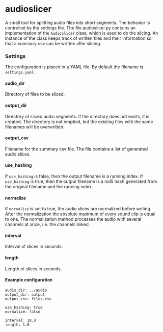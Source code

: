 # audioslicer

A small tool for splitting audio files into short segments. The behavior is controlled by the settings file.
The file audioslicer.py contains an implementation of the `AudioSlicer` class, which is used to do the slicing. An 
instance of the class keeps track of written files and their information so that a summary csv can be written after 
slicing. 

### Settings
The configuration is placed in a YAML file. By default the filename is `settings.yaml`. 

#### audio_dir
Directory of files to be sliced.

#### output_dir
Directory of sliced audio segments. If the directory does not exists, it is created. The directory is not emptied, but 
the existing files with the same filenames will be overwritten.  

#### output_csv
Filename for the summary csv file. The file contains a list of generated audio slices. 

#### use_hashing
If `use_hashing` is false, then the output filename is a running index. If `use_hashing` is true, then the output 
filename is a md5 hash generated from the original filename and the running index. 

#### normalize
If `normalize` is set to true, the audio slices are normalized before writing. After the normalization the absolute
maximum of every sound clip is equal to one. The normalization method processes the audio with several channels at
once, i.e. the channels linked.

#### interval
Interval of slices in seconds.

#### length
Length of slices in seconds. 

#### Example configuration
```
audio_dir: ../audio
output_dir: output
output_csv: files.csv

use_hashing: true
normalize: false

interval: 10.0
length: 1.0
```